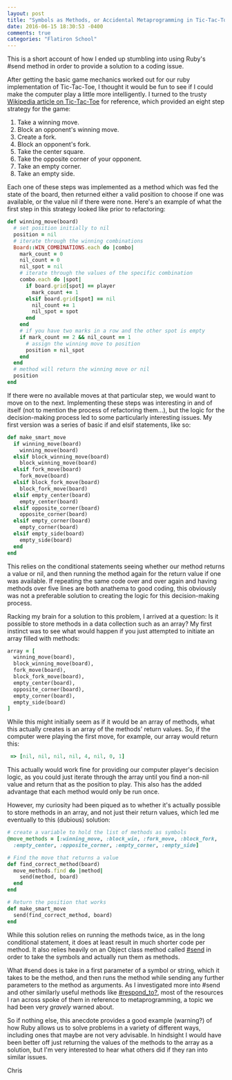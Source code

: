 ```yaml
---
layout: post
title: "Symbols as Methods, or Accidental Metaprogramming in Tic-Tac-Toe"
date: 2016-06-15 18:30:53 -0400
comments: true
categories: "Flatiron School"
---
```

This is a short account of how I ended up stumbling into using Ruby's #send method in order to provide a solution to a coding issue.

After getting the basic game mechanics worked out for our ruby implementation of Tic-Tac-Toe, I thought it would be fun to see if I could make the computer play a little more intelligently. I turned to the trusty [Wikipedia article on Tic-Tac-Toe](https://en.wikipedia.org/wiki/Tic-tac-toe#Strategy) for reference, which provided an eight step strategy for the game:
<!-- more -->
1. Take a winning move.
2. Block an opponent's winning move.
3. Create a fork.
4. Block an opponent's fork.
5. Take the center square.
6. Take the opposite corner of your opponent.
7. Take an empty corner.
8. Take an empty side.

Each one of these steps was implemented as a method which was fed the state of the board, then returned either a valid position to choose if one was available, or the value nil if there were none. Here's an example of what the first step in this strategy looked like prior to refactoring:

``` ruby
def winning_move(board)
  # set position initially to nil
  position = nil
  # iterate through the winning combinations
  Board::WIN_COMBINATIONS.each do |combo|
    mark_count = 0
    nil_count = 0
    nil_spot = nil
    # iterate through the values of the specific combination
    combo.each do |spot|
      if board.grid[spot] == player
        mark_count += 1
      elsif board.grid[spot] == nil
        nil_count += 1
        nil_spot = spot
      end
    end
    # if you have two marks in a row and the other spot is empty
    if mark_count == 2 && nil_count == 1
      # assign the winning move to position
      position = nil_spot
    end
  end
  # method will return the winning move or nil
  position
end
``` 

If there were no available moves at that particular step, we would want to move on to the next. Implementing these steps was interesting in and of itself (not to mention the process of refactoring them...), but the logic for the decision-making process led to some particularly interesting issues. My first version was a series of basic if and elsif statements, like so:

``` ruby
def make_smart_move
  if winning_move(board)
    winning_move(board)
  elsif block_winning_move(board)
    block_winning_move(board)
  elsif fork_move(board)
    fork_move(board)
  elsif block_fork_move(board)
    block_fork_move(board)
  elsif empty_center(board)
    empty_center(board)
  elsif opposite_corner(board)
    opposite_corner(board)
  elsif empty_corner(board)
    empty_corner(board)
  elsif empty_side(board)
    empty_side(board)
  end
end
```

This relies on the conditional statements seeing whether our method returns a value or nil, and then running the method again for the return value if one was available. If repeating the same code over and over again and having methods over five lines are both anathema to good coding, this obviously was not a preferable solution to creating the logic for this decision-making process. 

Racking my brain for a solution to this problem, I arrived at a question: Is it possible to store methods in a data collection such as an array? My first instinct was to see what would happen if you just attempted to initiate an array filled with methods:

``` ruby
array = [
  winning_move(board),
  block_winning_move(board),
  fork_move(board),
  block_fork_move(board),
  empty_center(board),
  opposite_corner(board),
  empty_corner(board),
  empty_side(board)
]
```

While this might initially seem as if it would be an array of methods, what this actually creates is an array of the methods' return values. So, if the computer were playing the first move, for example, our array would return this:

``` ruby
 => [nil, nil, nil, nil, 4, nil, 0, 1]
```
This actually would work fine for providing our computer player's decision logic, as you could just iterate through the array until you find a non-nil value and return that as the position to play. This also has the added advantage that each method would only be run once. 

However, my curiosity had been piqued as to whether it's actually possible to store methods in an array, and not just their return values, which led me eventually to this (dubious) solution:

``` ruby
# create a variable to hold the list of methods as symbols
@move_methods = [:winning_move, :block_win, :fork_move, :block_fork, 
  :empty_center, :opposite_corner, :empty_corner, :empty_side]

# Find the move that returns a value
def find_correct_method(board)
  move_methods.find do |method|
    send(method, board)
  end
end

# Return the position that works
def make_smart_move
  send(find_correct_method, board)
end
```

While this solution relies on running the methods twice, as in the long conditional statement, it does at least result in much shorter code per method. It also relies heavily on an Object class method called [#send](http://ruby-doc.org/core-2.3.1/Object.html#method-i-send) in order to take the symbols and actually run them as methods.

What #send does is take in a first parameter of a symbol or string, which it takes to be the method, and then runs the method while sending any further parameters to the method as arguments. As I investigated more into #send and other similarly useful methods like [#respond_to?](http://ruby-doc.org/core-2.3.1/Object.html#method-i-respond_to-3F), most of the resources I ran across spoke of them in reference to metaprogramming, a topic we had been very *gravely* warned about.

So if nothing else, this anecdote provides a good example (warning?) of how Ruby allows us to solve problems in a variety of different ways, including ones that maybe are not very advisable. In hindsight I would have been better off just returning the values of the methods to the array as a solution, but I'm very interested to hear what others did if they ran into similar issues.

Chris